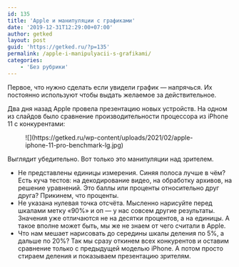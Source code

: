 ```yaml
---
id: 135
title: 'Apple и манипуляции с графиками'
date: '2019-12-31T12:29:00+07:00'
author: getked
layout: post
guid: 'https://getked.ru/?p=135'
permalink: /apple-i-manipulyacii-s-grafikami/
categories:
    - 'Без рубрики'
---
```


Первое, что нужно сделать если увидели график — напрячься. Их постоянно используют чтобы выдать желаемое за действительное.

Два дня назад Apple провела презентацию новых устройств. На одном из слайдов было сравнение производительности процессора из iPhone 11 с конкурентами:

<figure class="wp-block-image size-large">![](https://getked.ru/wp-content/uploads/2021/02/apple-iphone-11-pro-benchmark-lg.jpg)</figure>Выглядит убедительно. Вот только это манипуляции над зрителем.

- Не представлены единицы измерения. Синяя полоса лучше в чём? Есть куча тестов: на декодирование видео, на обработку архивов, на решение уравнений. Это баллы или проценты относительно друг друга? Прикинем, что проценты.
- Не указана нулевая точка отсчёта. Мысленно нарисуйте перед шкалами метку «90%» и оп — у нас совсем другие результаты. Значения уже отличаются не на десятки процентов, а на единицы. А такое вполне может быть, мы же не знаем от чего считали в Apple.
- Что нам мешает нарисовать до середины шкалы деления по 5%, а дальше по 20%? Так мы сразу откинем всех конкурентов и оставим сравнение только с предыдущей моделью iPhone. А потом просто стираем деления и показываем презентацию зрителям.